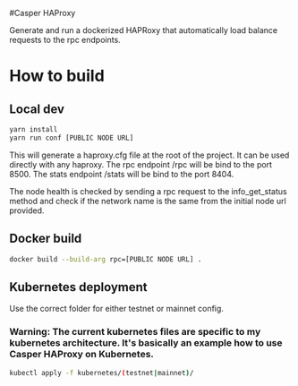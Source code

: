 #Casper HAProxy

Generate and run a dockerized HAPRoxy that automatically load balance requests to the rpc endpoints.

# How to build

## Local dev

```bash
yarn install
yarn run conf [PUBLIC NODE URL]
```

This will generate a haproxy.cfg file at the root of the project.
It can be used directly with any haproxy.
The rpc endpoint /rpc will be bind to the port 8500.
The stats endpoint /stats will be bind to the port 8404.

The node health is checked by sending a rpc request to the info_get_status method and check if the network name is the same from the initial node url provided.

## Docker build

```bash
docker build --build-arg rpc=[PUBLIC NODE URL] . 
```
## Kubernetes deployment

Use the correct folder for either testnet or mainnet config.

### Warning: The current kubernetes files are specific to my kubernetes architecture. It's basically an example how to use Casper HAProxy on Kubernetes.

```bash
kubectl apply -f kubernetes/(testnet|mainnet)/
```
